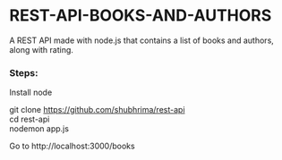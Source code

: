# REST-API-BOOKS-AND-AUTHORS
A REST API made with node.js that contains a list of books and authors, along with rating.

### Steps:
Install node <br>


git clone https://github.com/shubhrima/rest-api  <br>
cd rest-api  <br>
nodemon app.js <br>


Go to http://localhost:3000/books
